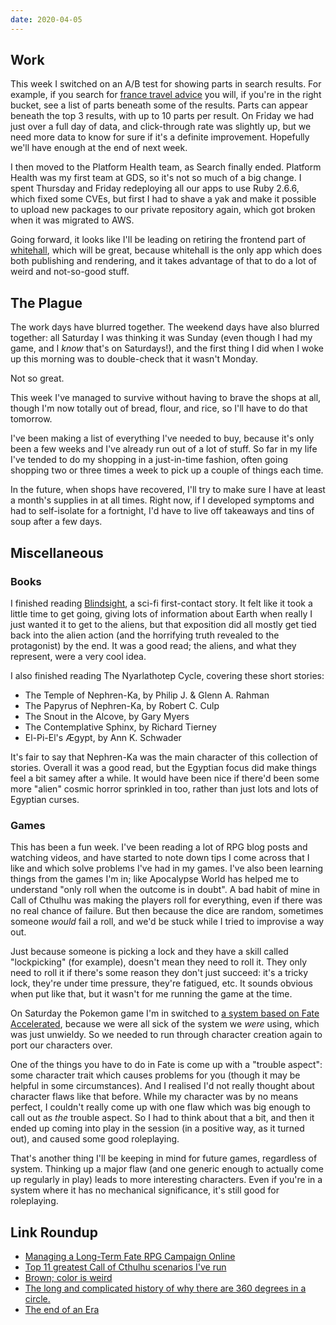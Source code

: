 ```yaml
---
date: 2020-04-05
---
```


## Work

This week I switched on an A/B test for showing parts in search
results.  For example, if you search for [france travel advice][] you
will, if you're in the right bucket, see a list of parts beneath some
of the results.  Parts can appear beneath the top 3 results, with up
to 10 parts per result.  On Friday we had just over a full day of
data, and click-through rate was slightly up, but we need more data to
know for sure if it's a definite improvement.  Hopefully we'll have
enough at the end of next week.

I then moved to the Platform Health team, as Search finally ended.
Platform Health was my first team at GDS, so it's not so much of a big
change.  I spent Thursday and Friday redeploying all our apps to use
Ruby 2.6.6, which fixed some CVEs, but first I had to shave a yak and
make it possible to upload new packages to our private repository
again, which got broken when it was migrated to AWS.

Going forward, it looks like I'll be leading on retiring the frontend
part of [whitehall][], which will be great, because whitehall is the
only app which does both publishing and rendering, and it takes
advantage of that to do a lot of weird and not-so-good stuff.

[france travel advice]: https://www.gov.uk/search/all?keywords=france+travel+advice&order=relevance
[whitehall]: https://github.com/alphagov/whitehall


## The Plague

The work days have blurred together.  The weekend days have also
blurred together: all Saturday I was thinking it was Sunday (even
though I had my game, and I *know* that's on Saturdays!), and the
first thing I did when I woke up this morning was to double-check that
it wasn't Monday.

Not so great.

This week I've managed to survive without having to brave the shops at
all, though I'm now totally out of bread, flour, and rice, so I'll
have to do that tomorrow.

I've been making a list of everything I've needed to buy, because it's
only been a few weeks and I've already run out of a lot of stuff.  So
far in my life I've tended to do my shopping in a just-in-time
fashion, often going shopping two or three times a week to pick up a
couple of things each time.

In the future, when shops have recovered, I'll try to make sure I have
at least a month's supplies in at all times.  Right now, if I
developed symptoms and had to self-isolate for a fortnight, I'd have
to live off takeaways and tins of soup after a few days.


## Miscellaneous

### Books

I finished reading [Blindsight][], a sci-fi first-contact story.  It
felt like it took a little time to get going, giving lots of
information about Earth when really I just wanted it to get to the
aliens, but that exposition did all mostly get tied back into the
alien action (and the horrifying truth revealed to the protagonist) by
the end.  It was a good read; the aliens, and what they represent,
were a very cool idea.

I also finished reading The Nyarlathotep Cycle, covering these short
stories:

- The Temple of Nephren-Ka, by Philip J. & Glenn A. Rahman
- The Papyrus of Nephren-Ka, by Robert C. Culp
- The Snout in the Alcove, by Gary Myers
- The Contemplative Sphinx, by Richard Tierney
- El-Pi-El's Ægypt, by Ann K. Schwader

It's fair to say that Nephren-Ka was the main character of this
collection of stories.  Overall it was a good read, but the Egyptian
focus did make things feel a bit samey after a while.  It would have
been nice if there'd been some more "alien" cosmic horror sprinkled in
too, rather than just lots and lots of Egyptian curses.

[Blindsight]: https://en.wikipedia.org/wiki/Blindsight_(Watts_novel)

### Games

This has been a fun week.  I've been reading a lot of RPG blog posts
and watching videos, and have started to note down tips I come across
that I like and which solve problems I've had in my games.  I've also
been learning things from the games I'm in; like Apocalypse World has
helped me to understand "only roll when the outcome is in doubt".  A
bad habit of mine in Call of Cthulhu was making the players roll for
everything, even if there was no real chance of failure.  But then
because the dice are random, sometimes someone *would* fail a roll,
and we'd be stuck while I tried to improvise a way out.

Just because someone is picking a lock and they have a skill called
"lockpicking" (for example), doesn't mean they need to roll it.  They
only need to roll it if there's some reason they don't just succeed:
it's a tricky lock, they're under time pressure, they're fatigued,
etc.  It sounds obvious when put like that, but it wasn't for me
running the game at the time.

On Saturday the Pokemon game I'm in switched to [a system based on
Fate Accelerated][], because we were all sick of the system we *were*
using, which was just unwieldy.  So we needed to run through character
creation again to port our characters over.

One of the things you have to do in Fate is come up with a "trouble
aspect": some character trait which causes problems for you (though it
may be helpful in some circumstances).  And I realised I'd not really
thought about character flaws like that before.  While my character
was by no means perfect, I couldn't really come up with one flaw which
was big enough to call out as *the* trouble aspect.  So I had to think
about that a bit, and then it ended up coming into play in the session
(in a positive way, as it turned out), and caused some good
roleplaying.

That's another thing I'll be keeping in mind for future games,
regardless of system.  Thinking up a major flaw (and one generic
enough to actually come up regularly in play) leads to more
interesting characters.  Even if you're in a system where it has no
mechanical significance, it's still good for roleplaying.

[a system based on Fate Accelerated]: https://www.reddit.com/r/FATErpg/comments/8vfc2u/fate_accelerated_pokemon_version_3/


## Link Roundup

- [Managing a Long-Term Fate RPG Campaign Online](http://randyoest.com/2018/managing-long-term-fate-rpg-campaign-online/)
- [Top 11 greatest Call of Cthulhu scenarios I've run](http://midasintelligence.blogspot.com/2015/10/top-10-greatest-call-of-cthulhu.html)
- [Brown; color is weird](https://www.youtube.com/watch?v=wh4aWZRtTwU)
- [The long and complicated history of why there are 360 degrees in a circle.](https://www.historytoday.com/history-matters/full-circle)
- [The end of an Era](https://www.linaro.org/blog/the-end-of-an-era/)
